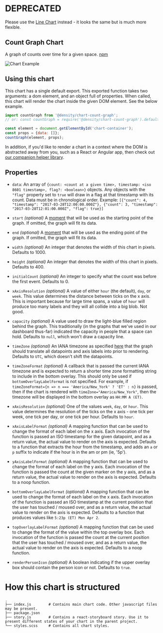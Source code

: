 # DEPRECATED
Please use the [Line Chart](https://github.com/DensityCo/charts/tree/trunk/src/charts/line-chart)
instead - it looks the same but is much more flexible.

## Count Graph Chart
A graph of counts over time for a given space. [npm](https://npmjs.com/@density/chart-count-graph)

![Chart Example](https://i.imgur.com/IucfBdE.gif)


## Using this chart
This chart has a single default export. This exported function takes two arguments: a dom element,
and an object full of properties. When called, this chart will render the chart inside the given DOM
element. See the below example.

```javascript
import countGraph from '@density/chart-count-graph';
// or: const countGraph = require('@density/chart-count-graph').default;

const element = document.getElementById('chart-container');
const props = {data: []};
countGraph(element, props);
```

In addition, if you'd like to render a chart in a context where the DOM is abstracted away from you,
such as a React or Angular app, then check out [our companion helper library](https://github.com/DensityCo/charts#hold-on-then-how-do-i-render-my-chart-in-my-react-app).

## Properties
- `data`: An array of `{count: <count at a given time>, timestamp: <iso 8601 timestamp>, flag?: <boolean>}` objects. Any objects with the `"flag"` property set to `true` will draw in a flag at that timestamp with its count. Data must be in chronological order.
  Example: `[{"count": 4, "timestamp": "2017-03-28T12:00:00.000Z"}, {"count": 3, "timestamp": "2017-03-28T12:01:00.000Z", "flag": true}]`

- `start` *(optional)* A [moment](momentjs.com) that will be used as the starting point of the graph. If omitted, the graph will fit its data.

- `end` *(optional)* A [moment](momentjs.com) that will be used as the ending point of the graph. If omitted, the graph will fit its data.

- `width` *(optional)* An integer that denotes the width of this chart in pixels. Defaults to 1000.

- `height` *(optional)* An integer that denotes the width of this chart in pixels. Defaults to 400.

- `initialCount` *(optional)* An integer to specify what the count was before the first event. Defaults to 0.

- `xAxisResolution` *(optional)* A value of either `hour` (the default), `day`, or `week`. This
  value determines the distance between ticks on the x axis. This is important because for large
  time spans, a value of `hour` will produce too many labels and they will all collide into a big
  blob. Not good.

- `capacity` *(optional)* A value used to draw the light-blue filled region behind the graph. This
  traditionally (in the graphs that we've used in our dashboard thus-far) indicated the capacity in
  people that a space can hold. Defaults to `null`, which won't draw a capacity line.

- `timeZone` *(optional)* An IANA timezone as specified
  [here](https://en.wikipedia.org/wiki/List_of_tz_database_time_zones) that the graph should
  translate all datapoints and axis labels into prior to rendering. Defaults to `UTC`, which doesn't
  shift the datapoints.

- `timeZoneFormat` *(optional)* A callback that is passed the current IANA timezone and is expected
  to return a shorter time zone formatting string to include in the bottom overlay. This should only
  be used if `bottomOverlayLabelFormat` is not specified. For example, if `timeZoneFormat={n => n
  === 'America/New_York' ? 'ET' : n}` is passed, then if the chart is rendered with
  `timeZone="America/New_York"`, then the timezone will be displayed in the bottom overlay as `HH:MM A (ET)`.

- `xAxisResolution` *(optional)* One of the values `week`, `day`, or `hour`. This value determines
  the resolution of the ticks on the x axis - one tick per week, one tick per day, or one tick per
  hour. Defaults to `hour`.

- `xAxisLabelFormat` *(optional)* A mapping function that can be used to change the format of each
  label on the x axis. Each invocation of the function is passed an ISO timestamp for the given
  datapoint, and as a return value, the actual value to render on the axis is expected. Defaults to
  a function that extracts the hour from the timestamp, and adds an `a` or `p` suffix to indicate if
  the hour is in the am or pm (ie, '5p').

- `yAxisLabelFormat` *(optional)* A mapping function that can be used to change the format of each
  label on the y axis. Each invocation of the function is passed the count at the given marker on
  the y axis, and as a return value, the actual value to render on the axis is expected. Defaults to
  a noop function.

- `bottomOverlayLabelFormat` *(optional)* A mapping function that can be used to change the format
  of each label on the x axis. Each invocation of the function is passed an ISO timestamp at the
  current position that the user has touched / moused over, and as a return value, the actual value
  to render on the axis is expected. Defaults to a function that produces values like `5:23p (ET)
  Mon Apr 2`.

- `topOverlayLabelFormat` *(optional)* A mapping function that can be used to change the format of
  the value within the top overlay box. Each invocation of the function is passed the count at the
  current position that the user has touched / moused over, and as a return value, the actual value
  to render on the axis is expected. Defaults to a noop function.

- `renderPersonIcon` *(optional)* A boolean indicating if the upper overlay box should contain the
  person icon or not. Defaults to `true`.

# How this chart is structured
```
.
├── index.js        # Contains main chart code. Other javascript files may be present.
├── package.json
├── story.js        # Contains a react-storyboard story. Use it to present different states of your chart in the parent project.
└── styles.scss     # Contains all chart styles.
```
